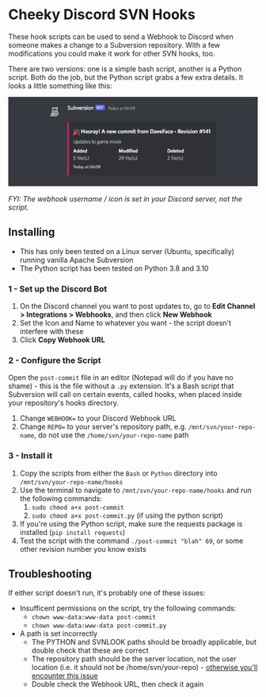 # Cheeky Discord SVN Hooks

These hook scripts can be used to send a Webhook to Discord when someone makes a change to a Subversion repository. With a few modifications you could make it work for other SVN hooks, too.

There are two versions: one is a simple bash script, another is a Python script. Both do the job, but the Python script grabs a few extra details. It looks a little something like this:

<p align="center">
  <img src="https://github.com/DaveFace/Cheeky-Discord-SVN-Hooks/blob/main/Preview.png"/>
</p>

*FYI: The webhook username / icon is set in your Discord server, not the script.*

## Installing

- This has only been tested on a Linux server (Ubuntu, specifically) running vanilla Apache Subversion
- The Python script has been tested on Python 3.8 and 3.10

### 1 - Set up the Discord Bot

1. On the Discord channel you want to post updates to, go to **Edit Channel > Integrations > Webhooks**, and then click **New Webhook**
2. Set the Icon and Name to whatever you want - the script doesn't interfere with these
3. Click **Copy Webhook URL**

### 2 - Configure the Script

Open the `post-commit` file in an editor (Notepad will do if you have no shame) - this is the file without a `.py` extension. It's a Bash script that Subversion will call on certain events, called hooks, when placed inside your repository's hooks directory.

1. Change `WEBHOOK=` to your Discord Webhook URL
2. Change `REPO=` to your server's repository path, e.g. `/mnt/svn/your-repo-name`, do not use the `/home/svn/your-repo-name` path

### 3 - Install it

1. Copy the scripts from either the `Bash` or `Python` directory into `/mnt/svn/your-repo-name/hooks`
2. Use the terminal to navigate to `/mnt/svn/your-repo-name/hooks` and run the following commands:
   1. `sudo chmod a+x post-commit`
   2. `sudo chmod a+x post-commit.py` (if using the python script)
3. If you're using the Python script, make sure the requests package is installed (`pip install requests`)
4. Test the script with the command `./post-commit "blah" 69`, or some other revision number you know exists

## Troubleshooting

If either script doesn't run, it's probably one of these issues:

- Insufficent permissions on the script, try the following commands:
  - `chown www-data:www-data post-commit`
  - `chown www-data:www-data post-commit.py`
- A path is set incorrectly
  - The PYTHON and SVNLOOK paths should be broadly applicable, but double check that these are correct
  - The repository path should be the server location, not the user location (i.e. it should not be /home/svn/your-repo) - [otherwise you'll encounter this issue](https://github.com/svn-all-fast-export/svn2git/issues/133)
  - Double check the Webhook URL, then check it again
